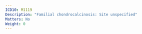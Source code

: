 ```yaml
---
ICD10: M1119
Description: "Familial chondrocalcinosis: Site unspecified"
Matters: No
Weight: 0
---
```

